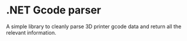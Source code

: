 # .NET Gcode parser

A simple library to cleanly parse 3D printer gcode data and return all the relevant information.